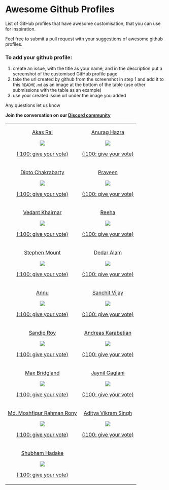 # Awesome Github Profiles

List of GitHub profiles that have awesome customisation, that you can use for inspiration.

Feel free to submit a pull request with your suggestions of awesome github profiles.

### To add your github profile:

1. create an issue, with the title as your name, and in the description put a screenshot of the customised GitHub profile page
2. take the url created by github from the screenshot in step 1 and add it to this `README.md` as an image at the bottom of the table (use other submissions with the table as an example)
3. use your created issue url under the image you added

Any questions let us know

**Join the conversation on our [Discord community](https://discord.com/invite/jZQs6Wu)**

<table width="100%">
  <tr>
    <td align="center">
      <p><a href="https://github.com/akasrai">Akas Rai</a></p>
      <img src="https://user-images.githubusercontent.com/624760/88123456-d40df580-cbc2-11ea-9add-a7fc8675b243.png" />
      <p><a href="https://github.com/EddieJaoudeCommunity/awesome-github-profiles/issues/12">(:100: give your vote)</a></p>
    </td>
    <td align="center">
      <p><a href="https://github.com/anuraghazra">Anurag Hazra</a></p>
      <img src="https://user-images.githubusercontent.com/624760/88123729-6adab200-cbc3-11ea-8d73-a190de560b3a.png" />
      <p><a href="https://github.com/EddieJaoudeCommunity/awesome-github-profiles/issues/13">(:100: give your vote)</a></p>
    </td>
  </tr>
  <tr>
    <td align="center">
      <p><a href="https://github.com/diptochakrabarty">Dipto Chakrabarty</a></p>
      <img src="https://user-images.githubusercontent.com/624760/88163171-2d4d4780-cc0a-11ea-91fe-6fc7c37fc8d6.png" />
      <p><a href="https://github.com/EddieJaoudeCommunity/awesome-github-profiles/issues/14">(:100: give your vote)</a></p>
    </td>
    <td align="center">
      <p><a href="https://github.com/praveenscience">Praveen</a></p>
      <img src="https://user-images.githubusercontent.com/624760/88163309-62599a00-cc0a-11ea-8f70-8a9fd17b8eed.png" />
      <p><a href="https://github.com/EddieJaoudeCommunity/awesome-github-profiles/issues/15">(:100: give your vote)</a></p>
    </td>
  </tr>
  <tr>
    <td align="center">
      <p><a href="https://github.com/VedantKhairnar">Vedant Khairnar</a></p>
      <img src="https://user-images.githubusercontent.com/624760/88165360-7b177f00-cc0d-11ea-804a-776639dcca29.png" />
      <p><a href="https://github.com/EddieJaoudeCommunity/awesome-github-profiles/issues/18">(:100: give your vote)</a></p>
    </td>
    <td align="center">
      <p><a href="https://github.com/syedareehaquasar">Reeha</a></p>
      <img src="https://user-images.githubusercontent.com/624760/88165225-473c5980-cc0d-11ea-936d-3c3daa24a536.png" />
      <p><a href="https://github.com/EddieJaoudeCommunity/awesome-github-profiles/issues/17">(:100: give your vote)</a></p>
    </td>
  </tr>
  <tr>
    <td align="center">
      <p><a href="https://github.com/stemount">Stephen Mount</a></p>
      <img src="https://user-images.githubusercontent.com/624760/88265731-e91f7d00-ccc5-11ea-99c5-c68434be9d26.png" />
      <p><a href="https://github.com/EddieJaoudeCommunity/awesome-github-profiles/issues/20">(:100: give your vote)</a></p>
    </td>
    <td align="center">
      <p><a href="https://github.com/devded">Dedar Alam</a></p>
      <img src="https://user-images.githubusercontent.com/624760/88265854-1f5cfc80-ccc6-11ea-8951-1acfd99eb8d2.png" />
      <p><a href="https://github.com/EddieJaoudeCommunity/awesome-github-profiles/issues/21">(:100: give your vote)</a></p>
    </td>
  </tr>
  <tr>
    <td align="center">
      <p><a href="https://github.com/annu12340">Annu</a></p>
      <img src="https://user-images.githubusercontent.com/624760/88266719-92b33e00-ccc7-11ea-9b40-d77fa96dcd4f.png" />
      <p><a href="https://github.com/EddieJaoudeCommunity/awesome-github-profiles/issues/22">(:100: give your vote)</a></p>
    </td>
    <td align="center">
      <p><a href="https://github.com/sanchitvj">Sanchit Vijay</a></p>
      <img src="https://user-images.githubusercontent.com/624760/88266811-c1311900-ccc7-11ea-8863-efa1664b45fd.png" />
      <p><a href="https://github.com/EddieJaoudeCommunity/awesome-github-profiles/issues/22">(:100: give your vote)</a></p>
    </td>
  <tr>
    <td align="center">
      <p><a href="https://github.com/sandip15">Sandip Roy</a></p>
      <img src="https://user-images.githubusercontent.com/23638291/88459015-c94dac00-ceb3-11ea-82df-691a23987640.png" />
      <p><a href="https://github.com/EddieJaoudeCommunity/awesome-github-profiles/issues/28">(:100: give your vote)</a></p>
    </td>
    <td align="center">
      <p><a href="https://github.com/adreaskar">Andreas Karabetian</a></p>
      <img src="https://user-images.githubusercontent.com/63111742/88703846-eed9f000-d115-11ea-9569-587de740a27a.jpg" />
      <p><a href="https://github.com/EddieJaoudeCommunity/awesome-github-profiles/issues/39">(:100: give your vote)</a></p>
    </td>
  </tr>
  <tr>
    <td align="center">
      <p><a href="https://github.com/M4cs">Max Bridgland</a></p>
      <img src="https://i.imgur.com/8H4iUWT.png" />
      <p><a href="https://github.com/EddieJaoudeCommunity/awesome-github-profiles/issues/24">(:100: give your vote)</a></p>
    </td>
    <td align="center">
      <p><a href="https://github.com/Jaynil1611">Jaynil Gaglani</a></p>
      <img src="https://user-images.githubusercontent.com/48921037/88678363-00b69580-d10c-11ea-902b-58e25c2c799c.PNG" />
      <p><a href="https://github.com/EddieJaoudeCommunity/awesome-github-profiles/issues/36">(:100: give your vote)</a></p>
    </td>
  </tr>
  <tr>
    <td align="center">
      <p><a href="https://github.com/moshfiqrony">Md. Moshfiqur Rahman Rony</a></p>
      <img src="https://user-images.githubusercontent.com/26689488/88507621-a085fd80-cffe-11ea-8918-e0dab7a7f3b2.png" />
      <p><a href="https://github.com/EddieJaoudeCommunity/awesome-github-profiles/issues/30">(:100: give your vote)</a></p>
    </td>
    <td align="center">
      <p><a href="https://github.com/AVS1508">Aditya Vikram Singh</a></p>
      <img src="https://user-images.githubusercontent.com/20084950/88753168-3180e400-d179-11ea-8995-69cbac07d9c0.png" />
      <p><a href="https://github.com/EddieJaoudeCommunity/awesome-github-profiles/issues/41">(:100: give your vote)</a></p>
    </td>
  </tr>
  <tr>
    <td align="center">
      <p><a href="https://github.com/Shubham714">Shubham Hadake</a></p>
      <img src="https://user-images.githubusercontent.com/40699892/89451190-6db7d400-d779-11ea-8302-fd5d4f9bc8f8.png" />
      <p><a href="https://github.com/EddieJaoudeCommunity/awesome-github-profiles/issues/50">(:100: give your vote)</a></p>
    </td>
  </tr>
</table>
